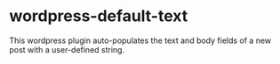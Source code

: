 wordpress-default-text
======================

This wordpress plugin auto-populates the text and body fields of a new post with a user-defined string.
